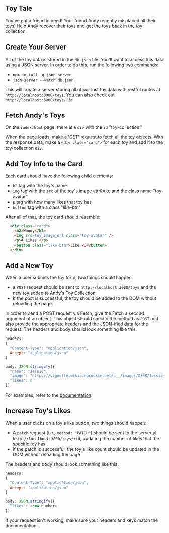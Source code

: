 ## Toy Tale

You've got a friend in need! Your friend Andy recently misplaced all their toys!
Help Andy recover their toys and get the toys back in the toy collection.

## Create Your Server

All of the toy data is stored in the `db.json` file. You'll want to access this
data using a JSON server. In order to do this, run the following two commands:

* `npm install -g json-server`
* `json-server --watch db.json`

This will create a server storing all of our lost toy data with restful routes
at `http://localhost:3000/toys`. You can also check out
`http://localhost:3000/toys/:id`

## Fetch Andy's Toys

On the `index.html` page, there is a `div` with the `id` "toy-collection."

When the page loads, make a 'GET' request to fetch all the toy objects. With the
response data, make a `<div class="card">` for each toy and add it to the
toy-collection `div`.

## Add Toy Info to the Card

Each card should have the following child elements:

* `h2` tag with the toy's name
* `img` tag with the `src` of the toy's image attribute and the class name "toy-avatar"
* `p` tag with how many likes that toy has
* `button` tag with a class "like-btn"

After all of that, the toy card should resemble:

```html
  <div class="card">
    <h2>Woody</h2>
    <img src=toy_image_url class="toy-avatar" />
    <p>4 Likes </p>
    <button class="like-btn">Like <3</button>
  </div>
```

## Add a New Toy

When a user submits the toy form, two things should happen:

* a `POST` request should be sent to `http://localhost:3000/toys` and the new
  toy added to Andy's Toy Collection.
* If the post is successful, the toy should be added to the DOM without
  reloading the page.

In order to send a POST request via Fetch, give the Fetch a second argument of
an object. This object should specify the method as `POST` and also provide the
appropriate headers and the JSON-ified data for the request. The headers and
body should look something like this:

```js
headers: 
{
  "Content-Type": "application/json",
  Accept: "application/json"
}

body: JSON.stringify({
  "name": "Jessie",
  "image": "https://vignette.wikia.nocookie.net/p__/images/8/88/Jessie_Toy_Story_3.png/revision/latest?cb=20161023024601&path-prefix=protagonist",
  "likes": 0
})
```

For examples, refer to the [documentation](https://developer.mozilla.org/en-US/docs/Web/API/Fetch_API/Using_Fetch#Supplying_request_options).

## Increase Toy's Likes

When a user clicks on a toy's like button, two things should happen:

* A `patch` request (i.e., `method: "PATCH"`) should be sent to the server at
  `http://localhost:3000/toys/:id`, updating the number of likes that the
  specific toy has
* If the patch is successful, the toy's like count should be updated in the DOM
  without reloading the page

The headers and body should look something like this:
  
```js
headers: 
{
  "Content-Type": "application/json",
  Accept: "application/json"
}

body: JSON.stringify({
  "likes": <new number>
})
```

If your request isn't working, make sure your headers and keys match the
documentation.
